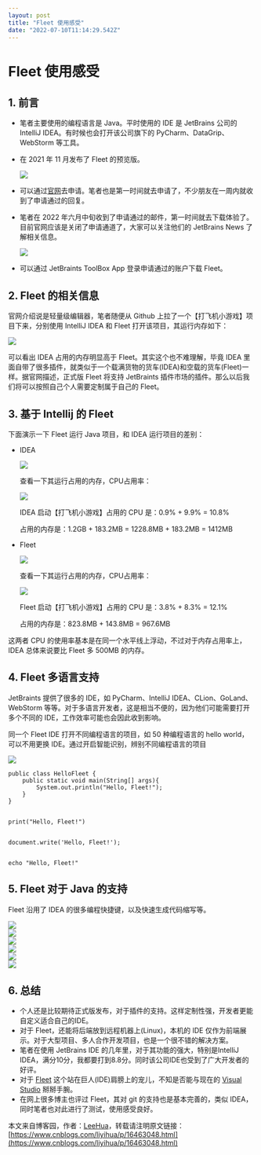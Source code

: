 ```yaml
---
layout: post
title: "Fleet 使用感受"
date: "2022-07-10T11:14:29.542Z"
---
```

Fleet 使用感受
==========

1\. 前言
------

*   笔者主要使用的编程语言是 Java。平时使用的 IDE 是 JetBrains 公司的 IntelliJ IDEA。有时候也会打开该公司旗下的 PyCharm、DataGrip、WebStorm 等工具。
    
*   在 2021 年 11 月发布了 Fleet 的预览版。
    
    ![](https://img2022.cnblogs.com/blog/1681961/202207/1681961-20220710131144996-363275132.png)
    
*   可以通过[官网](https://www.jetbrains.com/zh-cn/fleet/)去申请。笔者也是第一时间就去申请了，不少朋友在一周内就收到了申请通过的回复。
    
*   笔者在 2022 年六月中旬收到了申请通过的邮件，第一时间就去下载体验了。目前官网应该是关闭了申请通道了，大家可以关注他们的 JetBrains News 了解相关信息。
    
    ![](https://img2022.cnblogs.com/blog/1681961/202207/1681961-20220710131232064-1715789540.png)
    
*   可以通过 JetBraints ToolBox App 登录申请通过的账户下载 Fleet。
    

2\. Fleet 的相关信息
---------------

官网介绍说是轻量级编辑器，笔者随便从 Github 上拉了一个【打飞机小游戏】项目下来，分别使用 IntelliJ IDEA 和 Fleet 打开该项目，其运行内存如下：

![](https://img2022.cnblogs.com/blog/1681961/202207/1681961-20220710131252498-209666835.png)

可以看出 IDEA 占用的内存明显高于 Fleet。其实这个也不难理解，毕竟 IDEA 里面自带了很多插件，就类似于一个载满货物的货车(IDEA)和空载的货车(Fleet)一样。据官网描述，正式版 Fleet 将支持 JetBraints 插件市场的插件。那么以后我们将可以按照自己个人需要定制属于自己的 Fleet。

3\. 基于 Intellij 的 Fleet
-----------------------

下面演示一下 Fleet 运行 Java 项目，和 IDEA 运行项目的差别：

*   IDEA
    
    ![](https://img2022.cnblogs.com/blog/1681961/202207/1681961-20220710131338739-53144568.png)
    
    查看一下其运行占用的内存，CPU占用率：
    
    ![](https://img2022.cnblogs.com/blog/1681961/202207/1681961-20220710131357901-475232076.png)
    
    IDEA 启动【打飞机小游戏】占用的 CPU 是：0.9% + 9.9% = 10.8%
    
    占用的内存是：1.2GB + 183.2MB = 1228.8MB + 183.2MB = 1412MB
    
*   Fleet
    
    ![](https://img2022.cnblogs.com/blog/1681961/202207/1681961-20220710131424809-1493619990.png)
    
    查看一下其运行占用的内存，CPU占用率：
    
    ![](https://img2022.cnblogs.com/blog/1681961/202207/1681961-20220710131442726-606530249.png)
    
    Fleet 启动【打飞机小游戏】占用的 CPU 是：3.8% + 8.3% = 12.1%
    
    占用的内存是：823.8MB + 143.8MB = 967.6MB
    

这两者 CPU 的使用率基本是在同一个水平线上浮动，不过对于内存占用率上，IDEA 总体来说要比 Fleet 多 500MB 的内存。

4\. Fleet 多语言支持
---------------

JetBraints 提供了很多的 IDE，如 PyCharm、IntelliJ IDEA、CLion、GoLand、WebStorm 等等。对于多语言开发者，这是相当不便的，因为他们可能需要打开多个不同的 IDE，工作效率可能也会因此收到影响。

同一个 Fleet IDE 打开不同编程语言的项目，如 50 种编程语言的 hello world，可以不用更换 IDE。通过开启智能识别，辨别不同编程语言的项目

![](https://img2022.cnblogs.com/blog/1681961/202207/1681961-20220710131504262-78915795.png)

    public class HelloFleet {
        public static void main(String[] args){
            System.out.println("Hello, Fleet!");
        }
    }
    

    print("Hello, Fleet!")
    

    document.write('Hello, Fleet!');
    

    echo "Hello, Fleet!"
    

5\. Fleet 对于 Java 的支持
---------------------

Fleet 沿用了 IDEA 的很多编程快捷键，以及快速生成代码缩写等。

![](https://img2022.cnblogs.com/blog/1681961/202207/1681961-20220710131552955-306019677.png)  
![](https://img2022.cnblogs.com/blog/1681961/202207/1681961-20220710131603310-1739551947.png)  
![](https://img2022.cnblogs.com/blog/1681961/202207/1681961-20220710131611432-1242454012.png)  
![](https://img2022.cnblogs.com/blog/1681961/202207/1681961-20220710131618017-1846501440.png)  
![](https://img2022.cnblogs.com/blog/1681961/202207/1681961-20220710131624679-1911546599.png)  
![](https://img2022.cnblogs.com/blog/1681961/202207/1681961-20220710131632187-1208119648.png)

6\. 总结
------

*   个人还是比较期待正式版发布，对于插件的支持。这样定制性强，开发者更能自定义适合自己的IDE。
*   对于 Fleet，还能将后端放到远程机器上(Linux)，本机的 IDE 仅作为前端展示。对于大型项目、多人合作开发项目，也是一个很不错的解决方案。
*   笔者在使用 JetBrains IDE 的几年里，对于其功能的强大，特别是IntelliJ IDEA，满分10分，我都要打到8.8分。同时该公司IDE也受到了广大开发者的好评。
*   对于 [Fleet](https://www.jetbrains.com/zh-cn/fleet/) 这个站在巨人(IDE)肩膀上的宠儿，不知是否能与现在的 [Visual Studio](https://code.visualstudio.com/) 掰掰手腕。
*   在网上很多博主也评过 Fleet，其对 git 的支持也是基本完善的，类似 IDEA，同时笔者也对此进行了测试，使用感受良好。

本文来自博客园，作者：[LeeHua](https://www.cnblogs.com/liyihua/)，转载请注明原文链接：[https://www.cnblogs.com/liyihua/p/16463048.html](https://www.cnblogs.com/liyihua/p/16463048.html)